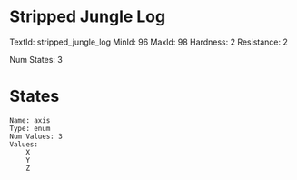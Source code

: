 # Stripped Jungle Log
TextId: stripped_jungle_log
MinId: 96
MaxId: 98
Hardness: 2
Resistance: 2

Num States: 3
# States
```
Name: axis
Type: enum
Num Values: 3
Values:
    X
    Y
    Z
```
